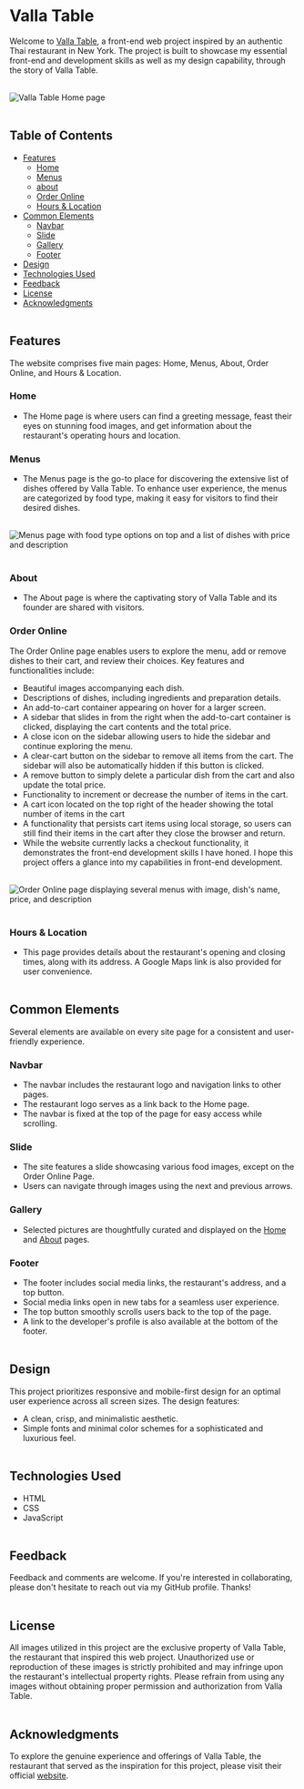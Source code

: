 # Valla Table

Welcome to [Valla Table](https://valla-table-su-t.netlify.app/), a front-end web project inspired by an authentic Thai restaurant in New York. The project is built to showcase my essential front-end and development skills as well as my design capability, through the story of Valla Table. <br><br>

![Valla Table Home page](https://res.cloudinary.com/dnc7potxo/image/upload/v1696515281/ReadMe-Images/Valla-Table/Home_kjttku.jpg) <br><br>

## Table of Contents

- [Features](#features)
  - [Home](#home)
  - [Menus](#menus)
  - [about](#about)
  - [Order Online](#order-online)
  - [Hours & Location](#hours-and-location)
- [Common Elements](#common-elements)
  - [Navbar](#navbar)
  - [Slide](#slide)
  - [Gallery](#gallery)
  - [Footer](#footer)
- [Design](#design)
- [Technologies Used](#technologies-used)
- [Feedback](#comments)
- [License](#license)
- [Acknowledgments](#acknowledgments)
  <br><br>

## Features <a name='features'></a>

The website comprises five main pages: Home, Menus, About, Order Online, and Hours & Location.

### Home <a name='home'></a>

- The Home page is where users can find a greeting message, feast their eyes on stunning food images, and get information about the restaurant's operating hours and location.

### Menus <a name='menus'></a>

- The Menus page is the go-to place for discovering the extensive list of dishes offered by Valla Table. To enhance user experience, the menus are categorized by food type, making it easy for visitors to find their desired dishes. <br><br>

![Menus page with food type options on top and a list of dishes with price and description](https://res.cloudinary.com/dnc7potxo/image/upload/v1696513079/ReadMe-Images/Valla-Table/Menus_yepjfw.png) <br><br>

### About <a name='about'></a>

- The About page is where the captivating story of Valla Table and its founder are shared with visitors.

### Order Online <a name='order-online'></a>

The Order Online page enables users to explore the menu, add or remove dishes to their cart, and review their choices. Key features and functionalities include:

- Beautiful images accompanying each dish.
- Descriptions of dishes, including ingredients and preparation details.
- An add-to-cart container appearing on hover for a larger screen.
- A sidebar that slides in from the right when the add-to-cart container is clicked, displaying the cart contents and the total price.
- A close icon on the sidebar allowing users to hide the sidebar and continue exploring the menu.
- A clear-cart button on the sidebar to remove all items from the cart. The sidebar will also be automatically hidden if this button is clicked.
- A remove button to simply delete a particular dish from the cart and also update the total price.
- Functionality to increment or decrease the number of items in the cart.
- A cart icon located on the top right of the header showing the total number of items in the cart
- A functionality that persists cart items using local storage, so users can still find their items in the cart after they close the browser and return.
- While the website currently lacks a checkout functionality, it demonstrates the front-end development skills I have honed. I hope this project offers a glance into my capabilities in front-end development. <br><br>

![Order Online page displaying several menus with image, dish's name, price, and description](https://res.cloudinary.com/dnc7potxo/image/upload/v1696513085/ReadMe-Images/Valla-Table/Order_kncxwd.png) <br><br>

### Hours & Location <a name='hours-and-location'></a>

- This page provides details about the restaurant's opening and closing times, along with its address. A Google Maps link is also provided for user convenience. <br><br>

## Common Elements <a name='common-elements'></a>

Several elements are available on every site page for a consistent and user-friendly experience.

### Navbar <a name='navbar'></a>

- The navbar includes the restaurant logo and navigation links to other pages.
- The restaurant logo serves as a link back to the Home page.
- The navbar is fixed at the top of the page for easy access while scrolling.

### Slide <a name='slide'></a>

- The site features a slide showcasing various food images, except on the Order Online Page.
- Users can navigate through images using the next and previous arrows.

### Gallery <a name='gallery'></a>

- Selected pictures are thoughtfully curated and displayed on the [Home](#home) and [About](#about) pages.

### Footer <a name='footer'></a>

- The footer includes social media links, the restaurant's address, and a top button.
- Social media links open in new tabs for a seamless user experience.
- The top button smoothly scrolls users back to the top of the page.
- A link to the developer's profile is also available at the bottom of the footer. <br><br>

## Design <a name='design'></a>

This project prioritizes responsive and mobile-first design for an optimal user experience across all screen sizes. The design features:

- A clean, crisp, and minimalistic aesthetic.
- Simple fonts and minimal color schemes for a sophisticated and luxurious feel. <br><br>

## Technologies Used <a name='technologies-used'></a>

- HTML
- CSS
- JavaScript <br><br>

## Feedback <a name='comments'></a>

Feedback and comments are welcome. If you're interested in collaborating, please don't hesitate to reach out via my GitHub profile. Thanks! <br><br>

## License <a name='license'></a>

All images utilized in this project are the exclusive property of Valla Table, the restaurant that inspired this web project. Unauthorized use or reproduction of these images is strictly prohibited and may infringe upon the restaurant's intellectual property rights. Please refrain from using any images without obtaining proper permission and authorization from Valla Table. <br><br>

## Acknowledgments <a name='acknowledgments'></a>

To explore the genuine experience and offerings of Valla Table, the restaurant that served as the inspiration for this project, please visit their official [website](https://www.vallatable.com/). <br><br>
